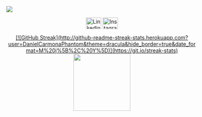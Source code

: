 ![](https://github.com/DanielCarmonaPhantom/DanielCarmonaPhantom/blob/main/Grabacio%CC%81n%20de%20pantalla%202022-03-23%20a%20la(s)%2017.57.46.gif)

<p align="center">
<a href="https://www.linkedin.com/in/daniel-lopez-carmona/" target="blank"><img align="center" src="https://raw.githubusercontent.com/rahuldkjain/github-profile-readme-generator/master/src/images/icons/Social/linked-in-alt.svg" alt="Linkedin" height="30" width="40" /></a>
<a href="https://www.instagram.com/danielcarmonaphantom/" target="blank"><img align="center" src="https://raw.githubusercontent.com/rahuldkjain/github-profile-readme-generator/master/src/images/icons/Social/instagram.svg" alt="Instagram" height="30" width="40" /></a>
</p>


<div align ="center">
  <a href="https://github.com/aleepsy">
    [![GitHub Streak](http://github-readme-streak-stats.herokuapp.com?user=DanielCarmonaPhantom&theme=dracula&hide_border=true&date_format=M%20j%5B%2C%20Y%5D)](https://git.io/streak-stats)
    <img height="150em" src="https://github-readme-stats.vercel.app/api/top-langs/?username=aleepsy&theme=dark&hide_border=false&&layout=compact"/>
  </a>
</div>
